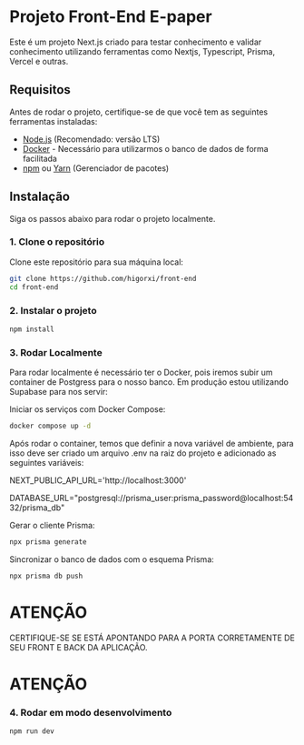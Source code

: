 # Projeto Front-End E-paper

Este é um projeto Next.js criado para testar conhecimento e validar conhecimento utilizando ferramentas como Nextjs, Typescript, Prisma, Vercel e outras.

## Requisitos

Antes de rodar o projeto, certifique-se de que você tem as seguintes ferramentas instaladas:

- [Node.js](https://nodejs.org/) (Recomendado: versão LTS)
- [Docker](https://www.docker.com/) - Necessário para utilizarmos o banco de dados de forma facilitada
- [npm](https://www.npmjs.com/) ou [Yarn](https://yarnpkg.com/) (Gerenciador de pacotes)

## Instalação

Siga os passos abaixo para rodar o projeto localmente.

### 1. Clone o repositório

Clone este repositório para sua máquina local:

```bash
git clone https://github.com/higorxi/front-end
cd front-end
```

### 2. Instalar o projeto

```bash
npm install
```


### 3. Rodar Localmente

Para rodar localmente é necessário ter o Docker, pois iremos subir um container de Postgress para o nosso banco.
Em produção estou utilizando Supabase para nos servir:

Iniciar os serviços com Docker Compose:

```bash
docker compose up -d
```

Após rodar o container, temos que definir a nova variável de ambiente, para isso deve ser criado um arquivo .env na raiz do projeto e adicionado as seguintes variáveis:

NEXT_PUBLIC_API_URL='http://localhost:3000'

DATABASE_URL="postgresql://prisma_user:prisma_password@localhost:5432/prisma_db"

Gerar o cliente Prisma:

```bash
npx prisma generate
```

Sincronizar o banco de dados com o esquema Prisma:

```bash
npx prisma db push
```


# ATENÇÃO
CERTIFIQUE-SE SE ESTÁ APONTANDO PARA A PORTA CORRETAMENTE DE SEU FRONT E BACK DA APLICAÇÃO.
# ATENÇÃO


### 4. Rodar em modo desenvolvimento

```bash
npm run dev
```


